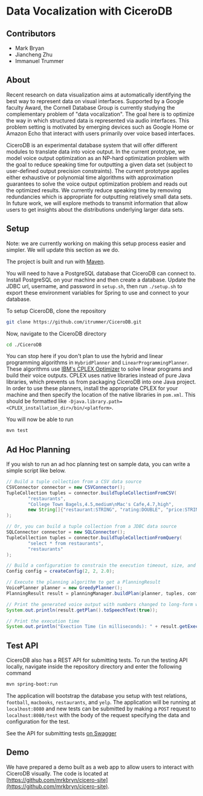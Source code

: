 # Data Vocalization with CiceroDB

## Contributors

- Mark Bryan
- Jiancheng Zhu
- Immanuel Trummer

## About
Recent research on data visualization aims at automatically identifying the best way to represent data on visual
interfaces. Supported by a Google faculty Award, the Cornell Database Group is currently studying the 
complementary problem of "data vocalization". The goal here is to optimize the way in which structured data is
represented via audio interfaces. This problem setting is motivated by emerging devices such as Google Home or Amazon
Echo that interact with users primarily over voice based interfaces.

CiceroDB is an experimental database system that will offer different modules 
to translate data into voice output. In the current prototype, we model voice output 
optimization as an NP-hard optimization problem with the goal to reduce speaking time 
for outputting a given data set (subject to user-defined output precision constraints).
The current prototype applies either exhaustive or polynomial time algorithms with approximation 
guarantees to solve the voice output optimization problem and reads out the optimized results. We
currently reduce speaking time by removing redundancies which is appropriate for outputting 
relatively small data sets. In future work, we will explore methods to transmit information that
allow users to get insights about the distributions underlying larger data sets.

## Setup

Note: we are currently working on making this setup process easier and simpler. We will update this section as we do.

The project is built and run with [Maven](https://maven.apache.org/).

You will need to have a PostgreSQL database that CiceroDB can connect to. Install PostgreSQL on your machine and then
create a database. Update the JDBC url, username, and password in `setup.sh`, then run `./setup.sh` to export these
environment variables for Spring to use and connect to your database.

To setup CiceroDB, clone the repository

```bash
git clone https://github.com/itrummer/CiceroDB.git
```

Now, navigate to the CiceroDB directory

```bash
cd ./CiceroDB
```

You can stop here if you don't plan to use the hybrid and linear programming algorithms in `HybridPlanner` and `LinearProgrammingPlanner`.
These algorithms use [IBM's CPLEX Optimizer](https://www-01.ibm.com/software/commerce/optimization/cplex-optimizer/) to solve linear programs and build their voice outputs.
CPLEX uses native libraries instead of pure Java libraries, which prevents us from packaging CiceroDB into one Java project.
In order to use these planners, install the appropriate CPLEX for your machine and then specify the location of 
the native libraries in `pom.xml`. This should be formatted like `-Djava.library.path=<CPLEX_installation_dir>/bin/<platform>`.

You will now be able to run

```bash
mvn test
```

## Ad Hoc Planning

If you wish to run an ad hoc planning test on sample data, you can write a simple script like below.

```Java
// Build a tuple collection from a CSV data source
CSVConnector connector = new CSVConnector();
TupleCollection tuples = connector.buildTupleCollectionFromCSV(
        "restaurants",
        "College Town Bagels,4.5,medium\nMac's Cafe,4.7,high",
        new String[]{"restaurant:STRING", "rating:DOUBLE", "price:STRING"}
);

// Or, you can build a tuple collection from a JDBC data source
SQLConnector connector = new SQLConnector();
TupleCollection tuples = connector.buildTupleCollectionFromQuery(
        "select * from restaurants",
        "restaurants"
);

// Build a configuration to constrain the execution timeout, size, and complexity
Config config = createConfig(2, 2, 2.0);

// Execute the planning algorithm to get a PlanningResult
VoicePlanner planner = new GreedyPlanner();
PlanningResult result = planningManager.buildPlan(planner, tuples, config);

// Print the generated voice output with numbers changed to long-form written text
System.out.println(result.getPlan().toSpeechText(true));

// Print the execution time
System.out.println("Exection Time (in milliseconds): " + result.getExecutionTime());
``` 

## Test API

CiceroDB also has a REST API for submitting tests. To run the testing API locally, navigate inside the repository directory and enter the following command

```bash
mvn spring-boot:run
```

The application will bootstrap the database you setup with test relations, `football`, `macbooks`, `restaurants`, and `yelp`.
The application will be running at `localhost:8080` and new tests can be submitted by making a `POST` request
to `localhost:8080/test` with the body of the request specifying the data and configuration for the test.

See the API for submitting tests [on Swagger](https://swaggerhub.com/apis/CiceroDB/CiceroDB/v1)

## Demo

We have prepared a demo built as a web app to allow users to interact with CiceroDB visually.
The code is located at [https://github.com/mrkbryn/cicero-site](https://github.com/mrkbryn/cicero-site).
